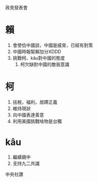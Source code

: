 政見發表會
# 賴
1. 會使佮中國談，中國是威脅，已經有對策
2. 中國時報幫賴加分XDDD
3. 挑戰柯、kâu對中國的態度
	1. 柯欠缺對中國的敵我意識
# 柯
1. 抾稅，福利，居蹛正義
2. 維持現狀
3. 向中國表達善意
4. 利用美國挑戰啥物是台獨
# kâu
1. 繼續親中
2. 支持九二共識


中央社讚


